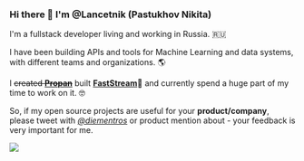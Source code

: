 ### Hi there 👋 I'm @Lancetnik (Pastukhov Nikita)

I'm a fullstack developer living and working in Russia. :ru:

I have been building APIs and tools for Machine Learning and data systems, with different teams and organizations. 🌎

I ~~created [**Propan**](https://lancetnik.github.io/Propan/)~~ built [**FastStream**](https://github.com/airtai/faststream)🚀 and currently spend a huge part of my time to work on it. 🤓

So, if my open source projects are useful for your **product/company**, please tweet with [*@diementros*](https://twitter.com/diementros) or product mention about - your feedback is very important for me.

![](https://komarev.com/ghpvc/?username=Lancetnik&base=500)

<!--
**Lancetnik/Lancetnik** is a ✨ _special_ ✨ repository because its `README.md` (this file) appears on your GitHub profile.

Here are some ideas to get you started:

- 🔭 I’m currently working on ...
- 🌱 I’m currently learning ...
- 👯 I’m looking to collaborate on ...
- 🤔 I’m looking for help with ...
- 💬 Ask me about ...
- 📫 How to reach me: ...
- 😄 Pronouns: ...
- ⚡ Fun fact: ...
-->
